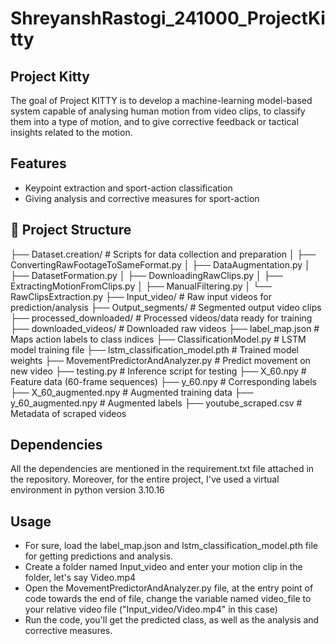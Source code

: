 # ShreyanshRastogi_241000_ProjectKitty
## Project Kitty

The goal of Project KITTY is to develop a machine-learning model-based system capable of analysing human motion from video clips, to classify them into a type of motion, and to give corrective feedback or tactical insights related to the motion. 

## Features
- Keypoint extraction and sport-action classification
- Giving analysis and corrective measures for sport-action

## 📁 Project Structure
├── Dataset.creation/ # Scripts for data collection and preparation
│ ├── ConvertingRawFootageToSameFormat.py
│ ├── DataAugmentation.py
│ ├── DatasetFormation.py
│ ├── DownloadingRawClips.py
│ ├── ExtractingMotionFromClips.py
│ ├── ManualFiltering.py
│ └── RawClipsExtraction.py
├── Input_video/ # Raw input videos for prediction/analysis
├── Output_segments/ # Segmented output video clips
├── processed_downloaded/ # Processed videos/data ready for training
├── downloaded_videos/ # Downloaded raw videos
├── label_map.json # Maps action labels to class indices
├── ClassificationModel.py # LSTM model training file
├── lstm_classification_model.pth # Trained model weights
├── MovementPredictorAndAnalyzer.py # Predict movement on new video
├── testing.py # Inference script for testing
├── X_60.npy # Feature data (60-frame sequences)
├── y_60.npy # Corresponding labels
├── X_60_augmented.npy # Augmented training data
├── y_60_augmented.npy # Augmented labels
├── youtube_scraped.csv # Metadata of scraped videos

## Dependencies
All the dependencies are mentioned in the requirement.txt file attached in the repository.
Moreover, for the entire project, I've used a virtual environment in python version 3.10.16

## Usage
- For sure, load the label_map.json and lstm_classification_model.pth file for getting predictions and analysis.
- Create a folder named Input_video and enter your motion clip in the folder, let's say Video.mp4
- Open the MovementPredictorAndAnalyzer.py file, at the entry point of code towards the end of file, change the variable named video_file to your relative video file ("Input_video/Video.mp4" in this case)
- Run the code, you'll get the predicted class, as well as the analysis and corrective measures.
